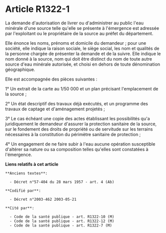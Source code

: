 # Article R1322-1

La demande d'autorisation de livrer ou d'administrer au public l'eau minérale d'une source telle qu'elle se présente à
l'émergence est adressée par l'exploitant ou le propriétaire de la source au préfet du département.

Elle énonce les noms, prénoms et domicile du demandeur ; pour une société, elle indique la raison sociale, le siège social,
les nom et qualités de la personne chargée de présenter la demande et de la suivre. Elle indique le nom donné à la source,
nom qui doit être distinct du nom de toute autre source d'eau minérale autorisée, et choisi en dehors de toute dénomination
géographique.

Elle est accompagnée des pièces suivantes :

1° Un extrait de la carte au 1/50 000 et un plan précisant l'emplacement de la source ;

2° Un état descriptif des travaux déjà exécutés, et un programme des travaux de captage et d'aménagement projetés ;

3° Le cas échéant une copie des actes établissant les possibilités qu'a juridiquement le demandeur d'assurer la protection
sanitaire de la source, sur le fondement des droits de propriété ou de servitude sur les terrains nécessaires à la
constitution du périmètre sanitaire de protection ;

4° Un engagement de ne faire subir à l'eau aucune opération susceptible d'altérer sa nature ou sa composition telles qu'elles
sont constatées à l'émergence.

**Liens relatifs à cet article**

	**Anciens textes**:

	  - Décret n°57-404 du 28 mars 1957 - art. 4 (Ab)

	**Codifié par**:

	  - Décret n°2003-462 2003-05-21

	**Cité par**:

	  - Code de la santé publique - art. R1322-10 (M)
	  - Code de la santé publique - art. R1322-12 (M)
	  - Code de la santé publique - art. R1322-7 (M)
